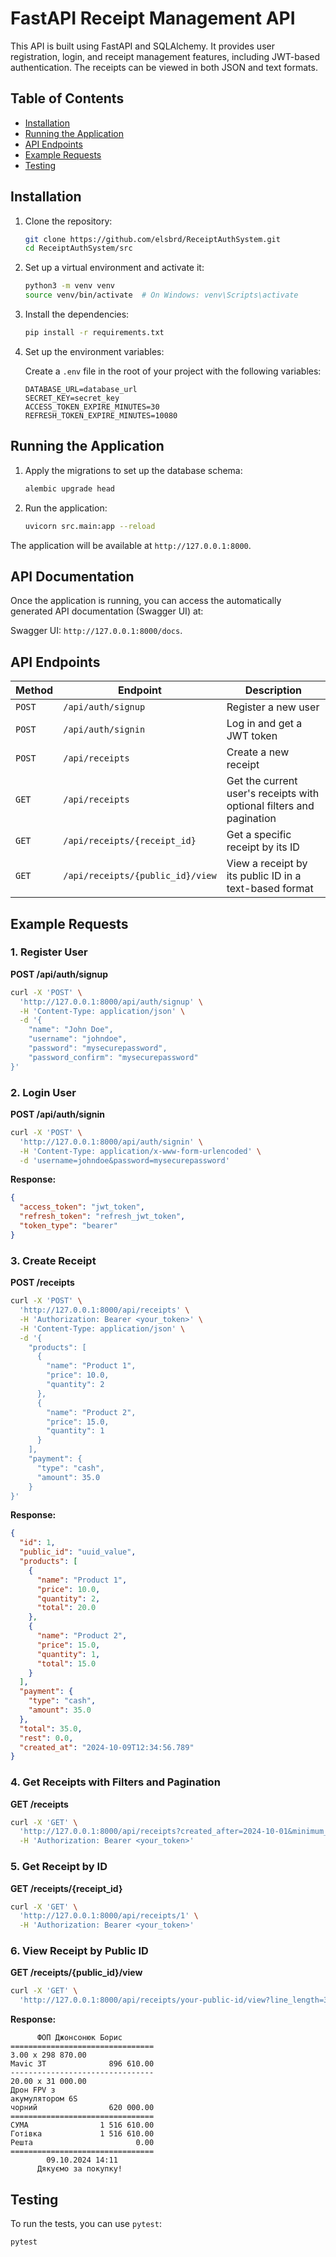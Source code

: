 # FastAPI Receipt Management API

This API is built using FastAPI and SQLAlchemy. It provides user registration, login, and receipt management features, including JWT-based authentication. The receipts can be viewed in both JSON and text formats.

## Table of Contents

- [Installation](#installation)
- [Running the Application](#running-the-application)
- [API Endpoints](#api-endpoints)
- [Example Requests](#example-requests)
- [Testing](#testing)

## Installation

1. Clone the repository:

   ```bash
   git clone https://github.com/elsbrd/ReceiptAuthSystem.git
   cd ReceiptAuthSystem/src
   ```

2. Set up a virtual environment and activate it:

   ```bash
   python3 -m venv venv
   source venv/bin/activate  # On Windows: venv\Scripts\activate
   ```

3. Install the dependencies:

   ```bash
   pip install -r requirements.txt
   ```

4. Set up the environment variables:

   Create a `.env` file in the root of your project with the following variables:

   ```env
   DATABASE_URL=database_url
   SECRET_KEY=secret_key
   ACCESS_TOKEN_EXPIRE_MINUTES=30
   REFRESH_TOKEN_EXPIRE_MINUTES=10080
   ```

## Running the Application

1. Apply the migrations to set up the database schema:

   ```bash
   alembic upgrade head
   ```

2. Run the application:

   ```bash
   uvicorn src.main:app --reload
   ```

The application will be available at `http://127.0.0.1:8000`.

## API Documentation
Once the application is running, you can access the automatically generated API documentation (Swagger UI) at:

Swagger UI: `http://127.0.0.1:8000/docs`.

## API Endpoints

| Method | Endpoint | Description |
|--------|----------|-------------|
| `POST` | `/api/auth/signup` | Register a new user |
| `POST` | `/api/auth/signin` | Log in and get a JWT token |
| `POST` | `/api/receipts` | Create a new receipt |
| `GET`  | `/api/receipts` | Get the current user's receipts with optional filters and pagination |
| `GET`  | `/api/receipts/{receipt_id}` | Get a specific receipt by its ID |
| `GET`  | `/api/receipts/{public_id}/view` | View a receipt by its public ID in a text-based format |

## Example Requests

### 1. **Register User**

**POST /api/auth/signup**

```bash
curl -X 'POST' \
  'http://127.0.0.1:8000/api/auth/signup' \
  -H 'Content-Type: application/json' \
  -d '{
    "name": "John Doe",
    "username": "johndoe",
    "password": "mysecurepassword",
    "password_confirm": "mysecurepassword"
}'
```

### 2. **Login User**

**POST /api/auth/signin**

```bash
curl -X 'POST' \
  'http://127.0.0.1:8000/api/auth/signin' \
  -H 'Content-Type: application/x-www-form-urlencoded' \
  -d 'username=johndoe&password=mysecurepassword'
```

**Response:**
```json
{
  "access_token": "jwt_token",
  "refresh_token": "refresh_jwt_token",
  "token_type": "bearer"
}
```

### 3. **Create Receipt**

**POST /receipts**

```bash
curl -X 'POST' \
  'http://127.0.0.1:8000/api/receipts' \
  -H 'Authorization: Bearer <your_token>' \
  -H 'Content-Type: application/json' \
  -d '{
    "products": [
      {
        "name": "Product 1",
        "price": 10.0,
        "quantity": 2
      },
      {
        "name": "Product 2",
        "price": 15.0,
        "quantity": 1
      }
    ],
    "payment": {
      "type": "cash",
      "amount": 35.0
    }
}'
```

**Response:**
```json
{
  "id": 1,
  "public_id": "uuid_value",
  "products": [
    {
      "name": "Product 1",
      "price": 10.0,
      "quantity": 2,
      "total": 20.0
    },
    {
      "name": "Product 2",
      "price": 15.0,
      "quantity": 1,
      "total": 15.0
    }
  ],
  "payment": {
    "type": "cash",
    "amount": 35.0
  },
  "total": 35.0,
  "rest": 0.0,
  "created_at": "2024-10-09T12:34:56.789"
}
```

### 4. **Get Receipts with Filters and Pagination**

**GET /receipts**

```bash
curl -X 'GET' \
  'http://127.0.0.1:8000/api/receipts?created_after=2024-10-01&minimum_total=10' \
  -H 'Authorization: Bearer <your_token>'
```

### 5. **Get Receipt by ID**

**GET /receipts/{receipt_id}**

```bash
curl -X 'GET' \
  'http://127.0.0.1:8000/api/receipts/1' \
  -H 'Authorization: Bearer <your_token>'
```

### 6. **View Receipt by Public ID**

**GET /receipts/{public_id}/view**

```bash
curl -X 'GET' \
  'http://127.0.0.1:8000/api/receipts/your-public-id/view?line_length=32'
```

**Response:**
```
      ФОП Джонсонюк Борис       
================================
3.00 x 298 870.00               
Mavic 3T              896 610.00
--------------------------------
20.00 x 31 000.00               
Дрон FPV з
акумулятором 6S
чорний                620 000.00
================================
СУМА                1 516 610.00
Готівка             1 516 610.00
Решта                       0.00
================================
        09.10.2024 14:11        
      Дякуємо за покупку!       
```

## Testing

To run the tests, you can use `pytest`:

```bash
pytest
```